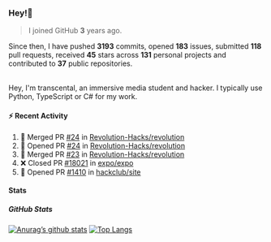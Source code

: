 ### Hey!👋
<!-- [![Banner](banner.png)](https://dillonb07.is-a.dev) -->


> I joined GitHub **3** years ago.

Since then, I have pushed **3193** commits, opened **183** issues, submitted **118** pull requests, received **45** stars across **131** personal projects and contributed to **37** public repositories.

<br>
Hey, I'm transcental, an immersive media student and hacker. I typically use Python, TypeScript or C# for my work.

<br>

#### :zap: Recent Activity

<!--START_SECTION:activity-->
1. 🎉 Merged PR [#24](https://github.com/Revolution-Hacks/revolution/pull/24) in [Revolution-Hacks/revolution](https://github.com/Revolution-Hacks/revolution)
2. 💪 Opened PR [#24](https://github.com/Revolution-Hacks/revolution/pull/24) in [Revolution-Hacks/revolution](https://github.com/Revolution-Hacks/revolution)
3. 🎉 Merged PR [#23](https://github.com/Revolution-Hacks/revolution/pull/23) in [Revolution-Hacks/revolution](https://github.com/Revolution-Hacks/revolution)
4. ❌ Closed PR [#18021](https://github.com/expo/expo/pull/18021) in [expo/expo](https://github.com/expo/expo)
5. 💪 Opened PR [#1410](https://github.com/hackclub/site/pull/1410) in [hackclub/site](https://github.com/hackclub/site)
<!--END_SECTION:activity-->

#### Stats

##### GitHub Stats
[![Anurag’s github stats](https://github-readme-stats.vercel.app/api?username=transcental&show_icons=true&theme=radical)](https://github.com/transcental)
[![Top Langs](https://github-readme-stats.vercel.app/api/top-langs/?username=transcental&layout=compact&theme=radical)](https://github.com/transcental)
